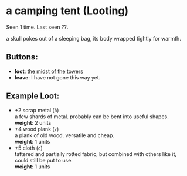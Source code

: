 # a camping tent (Looting)

Seen 1 time. Last seen ??.

a skull pokes out of a sleeping bag, its body wrapped tightly for warmth.

## Buttons:

- **loot**: [the midst of the towers](the-midst-of-the-towers-lxsdpw.md)
- **leave**: I have not gone this way yet.
## Example Loot:

- +2 scrap metal (<code>ð</code>)  
  a few shards of metal. probably can be bent into useful shapes.  
  **weight**: 2 units
- +4 wood plank (<code>/</code>)  
  a plank of old wood. versatile and cheap.  
  **weight**: 1 units
- +5 cloth (<code>c</code>)  
  tattered and partially rotted fabric, but combined with others like it, could still be put to use.  
  **weight**: 1 units

